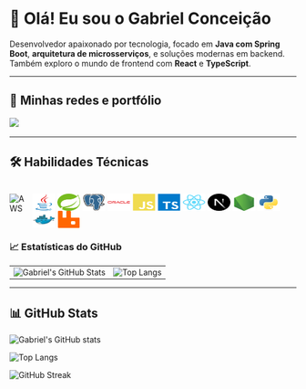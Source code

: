# 👋 Olá! Eu sou o Gabriel Conceição

Desenvolvedor apaixonado por tecnologia, focado em **Java com Spring Boot**, **arquitetura de microsserviços**, e soluções modernas em backend. Também exploro o mundo de frontend com **React** e **TypeScript**.

---

## 🚀 Minhas redes e portfólio

<div>
  </a>
  <a href="https://www.linkedin.com/in/gabriel-de-souza-concei%C3%A7%C3%A3o-89a047230/" target="_blank">
    <img src="https://img.shields.io/badge/-LinkedIn-%230077B5?style=for-the-badge&logo=linkedin&logoColor=white" />
  </a> 
</div>

---

## 🛠️ Habilidades Técnicas

<div style="display: inline_block"><br>
  <img align="center" alt="Gab-Java" height="30" width="40" src="https://raw.githubusercontent.com/devicons/devicon/master/icons/java/java-original.svg">
  <img align="center" alt="Gab-Spring" height="30" width="40" src="https://raw.githubusercontent.com/devicons/devicon/master/icons/spring/spring-original.svg">
  <img align="center" alt="Gab-PostgreSQL" height="30" width="40" src="https://raw.githubusercontent.com/devicons/devicon/master/icons/postgresql/postgresql-original.svg" />
  <img align="center" alt="Gab-Oracle" height="30" width="40" src="https://raw.githubusercontent.com/devicons/devicon/master/icons/oracle/oracle-original.svg" />
  <img align="center" alt="Gab-Js" height="30" width="40" src="https://raw.githubusercontent.com/devicons/devicon/master/icons/javascript/javascript-plain.svg">
  <img align="center" alt="Gab-Ts" height="30" width="40" src="https://raw.githubusercontent.com/devicons/devicon/master/icons/typescript/typescript-plain.svg">
  <img align="center" alt="Gab-React" height="30" width="40" src="https://raw.githubusercontent.com/devicons/devicon/master/icons/react/react-original.svg">
  <img align="center" alt="Gab-NextJS" height="30" width="40" src="https://raw.githubusercontent.com/devicons/devicon/master/icons/nextjs/nextjs-original.svg">
  <img align="center" alt="Gab-NodeJS" height="30" width="40" src="https://raw.githubusercontent.com/devicons/devicon/master/icons/nodejs/nodejs-original.svg" />
  <img align="center" alt="Gab-Python" height="30" width="40" src="https://raw.githubusercontent.com/devicons/devicon/master/icons/python/python-original.svg">
  <img align="left" alt="AWS" width="30px" style="padding-right: 10px;" src="https://cdn.jsdelivr.net/gh/devicons/devicon@latest/icons/amazonwebservices/amazonwebservices-original-wordmark.svg" />
  <img align="center" alt="Gab-Docker" height="30" width="40" src="https://raw.githubusercontent.com/devicons/devicon/master/icons/docker/docker-original.svg" />
  <img align="center" alt="Gab-RabbitMQ" height="30" width="40" src="https://raw.githubusercontent.com/devicons/devicon/master/icons/rabbitmq/rabbitmq-original.svg" />
</div>

### 📈 Estatísticas do GitHub

<table align="center">
  <tr>
    <td>
      <img alt="Gabriel's GitHub Stats" height="200" src="https://github-readme-stats.vercel.app/api?username=gameplaybiel&show_icons=true&theme=tokyonight&include_all_commits=true&locale=pt-br" />
    </td>
    <td>
      <img alt="Top Langs" height="200" src="https://github-readme-stats.vercel.app/api/top-langs/?username=gameplaybiel&theme=tokyonight&layout=compact&custom_title=Tecnologias&langs_count=9" />
    </td>
  </tr>
</table>

---

## 📊 GitHub Stats

![Gabriel's GitHub stats](https://github-readme-stats.vercel.app/api?username=gameplaybiel&show_icons=true&theme=dracula&count_private=true&cache_seconds=3600)

![Top Langs](https://github-readme-stats.vercel.app/api/top-langs/?username=gameplaybiel&layout=compact&theme=dracula&langs_count=9&hide=php,jupyter%20notebook)

![GitHub Streak](https://github-readme-streak-stats.herokuapp.com?user=gameplaybiel&theme=dracula&date_format=M%20j%5B%2C%20Y%5D&hide_border=false)
